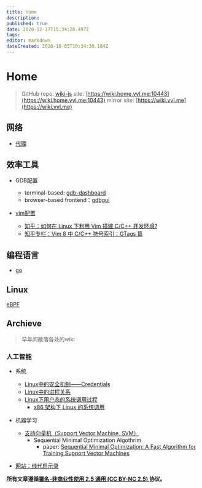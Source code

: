 ```yaml
---
title: Home
description: 
published: true
date: 2020-12-17T15:34:28.497Z
tags: 
editor: markdown
dateCreated: 2020-10-05T10:34:30.184Z
---
```


# Home

> GitHub repo: [wiki-js](https://github.com/time-river/wiki-js)
> site: [https://wiki.home.vvl.me:10443](https://wiki.home.vvl.me:10443)
> mirror site: [https://wiki.vvl.me](https://wiki.vvl.me)

## 网络

- [代理](proxy)

## 效率工具

- GDB配置
  - terminal-based: [gdb-dashboard](https://github.com/cyrus-and/gdb-dashboard)
  - browser-based frontend：[gdbgui](https://github.com/cs01/gdbgui)
  
- [vim配置](https://github.com/time-river/vimrc/tree/main)
  - [知乎：如何在 Linux 下利用 Vim 搭建 C/C++ 开发环境?](https://www.zhihu.com/question/47691414/answer/373700711)
  - [知乎专栏：Vim 8 中 C/C++ 符号索引：GTags 篇](https://zhuanlan.zhihu.com/p/36279445)
  
## 编程语言

- [go](programming-language/go)

## Linux

[eBPF](eBPF)

## Archieve

> 早年间散落各处的wiki

### 人工智能

- 系统
  - [Linux中的安全机制——Credentials](archive/linux-credentials)
  - [Linux中的进程关系](archive/linux-process-relationship)
  - [Linux下用户态的系统调用过程](archive/linux-syscall-in-userspace)
    - [x86 架构下 Linux 的系统调用](https://vvl.me/2019/06/linux-syscall-and-vsyscall-vdso-in-x86/)

- 机器学习
  - [支持向量机（Support Vector Machine, SVM）](archive/svm)
    - Sequential Minimal Optimization Algothrim
      - paper: [Sequential Minimal Optimization: A Fast Algorithm for Training Support Vector Machines](https://pdfs.semanticscholar.org/59ee/e096b49d66f39891eb88a6c84cc89acba12d.pdf)
      
- [网站：线代启示录](https://ccjou.wordpress.com/)

**所有文章遵循[署名-非商业性使用 2.5 通用 (CC BY-NC 2.5) ](https://creativecommons.org/licenses/by-nc/2.5/deed.zh)协议。**